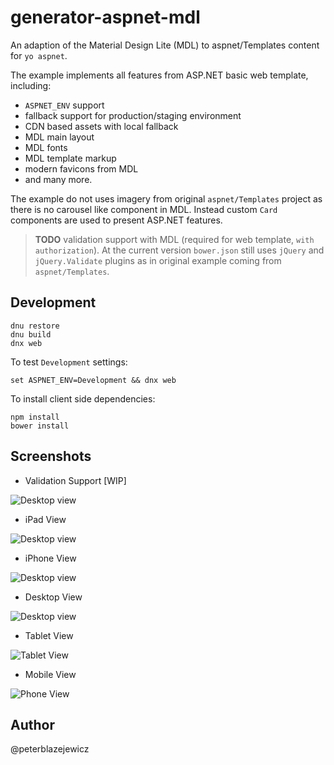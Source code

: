 # generator-aspnet-mdl

An adaption of the Material Design Lite (MDL) to aspnet/Templates content for `yo aspnet`.

The example implements all features from ASP.NET basic web template, including:
- `ASPNET_ENV` support
- fallback support for production/staging environment
- CDN based assets with local fallback
- MDL main layout
- MDL fonts
- MDL template markup
- modern favicons from MDL
- and many more.

The example do not uses imagery from original `aspnet/Templates` project 
as there is no carousel like component in MDL. Instead custom `Card` components
are used to present ASP.NET features.

> **TODO** validation support with MDL (required for web template, `with authorization`).
At the current version `bower.json` still uses `jQuery` and `jQuery.Validate` plugins
as in original example coming from `aspnet/Templates`.

## Development

```
dnu restore
dnu build
dnx web
```
To test `Development` settings:
```
set ASPNET_ENV=Development && dnx web
```

To install client side dependencies:
```
npm install
bower install
```

## Screenshots

- Validation Support [WIP]

![Desktop view](./assets/20160320225723.jpg)

- iPad View

![Desktop view](./assets/20160320181656.jpg)

- iPhone View

![Desktop view](./assets/20160320181608.jpg)

- Desktop View

![Desktop view](./assets/20160313150115.jpg)

- Tablet View

![Tablet View](./assets/20160313145920.jpg)

- Mobile View

![Phone View](./assets/20160313150041.jpg)

## Author

@peterblazejewicz
